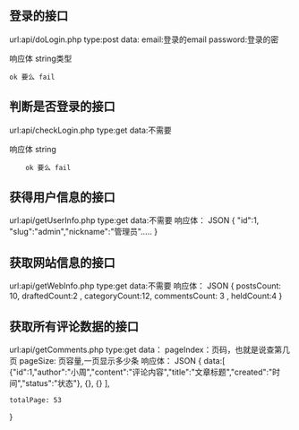 ## 登录的接口
url:api/doLogin.php
type:post
data:   email:登录的email
        password:登录的密
        
响应体
    string类型

    ok 要么 fail


## 判断是否登录的接口
url:api/checkLogin.php
type:get
data:不需要

响应体
        string

        ok 要么 fail


## 获得用户信息的接口
url:api/getUserInfo.php
type:get
data:不需要
响应体：
        JSON
        { "id":1, "slug":"admin","nickname":"管理员"..... }


## 获取网站信息的接口
url:api/getWebInfo.php
type:get
data:不需要
响应体：
        JSON
       { postsCount: 10,  draftedCount:2 , categoryCount:12, commentsCount: 3 , heldCount:4 }


## 获取所有评论数据的接口
url:api/getComments.php
type:get
data：
        pageIndex：页码，也就是说查第几页
        pageSize: 页容量,一页显示多少条
响应体：
        JSON
{
     data:[
        {"id":1,"author":"小周","content":"评论内容","title":"文章标题","created":"时间","status":"状态"},
        {},
        {}
      ],

    totalPage: 53
}